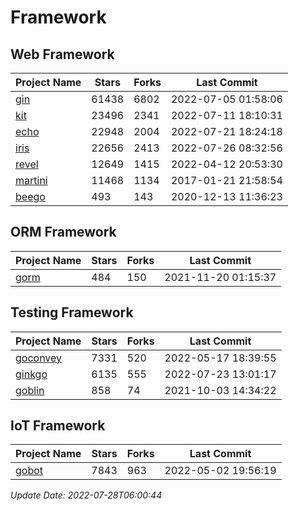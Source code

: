 # Framework

## Web Framework
| Project Name | Stars | Forks | Last Commit |
| ------------ | ----- | ----- | ----------- |
| [gin](https://github.com/gin-gonic/gin) | 61438 | 6802 | 2022-07-05 01:58:06 |
| [kit](https://github.com/go-kit/kit) | 23496 | 2341 | 2022-07-11 18:10:31 |
| [echo](https://github.com/labstack/echo) | 22948 | 2004 | 2022-07-21 18:24:18 |
| [iris](https://github.com/kataras/iris) | 22656 | 2413 | 2022-07-26 08:32:56 |
| [revel](https://github.com/revel/revel) | 12649 | 1415 | 2022-04-12 20:53:30 |
| [martini](https://github.com/go-martini/martini) | 11468 | 1134 | 2017-01-21 21:58:54 |
| [beego](https://github.com/astaxie/beego) | 493 | 143 | 2020-12-13 11:36:23 |

## ORM Framework
| Project Name | Stars | Forks | Last Commit |
| ------------ | ----- | ----- | ----------- |
| [gorm](https://github.com/jinzhu/gorm) | 484 | 150 | 2021-11-20 01:15:37 |

## Testing Framework
| Project Name | Stars | Forks | Last Commit |
| ------------ | ----- | ----- | ----------- |
| [goconvey](https://github.com/smartystreets/goconvey) | 7331 | 520 | 2022-05-17 18:39:55 |
| [ginkgo](https://github.com/onsi/ginkgo) | 6135 | 555 | 2022-07-23 13:01:17 |
| [goblin](https://github.com/franela/goblin) | 858 | 74 | 2021-10-03 14:34:22 |

## IoT Framework
| Project Name | Stars | Forks | Last Commit |
| ------------ | ----- | ----- | ----------- |
| [gobot](https://github.com/hybridgroup/gobot) | 7843 | 963 | 2022-05-02 19:56:19 |

*Update Date: 2022-07-28T06:00:44*